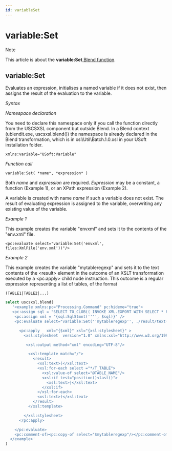```yaml
---
id: variableSet
---
```


# variable:Set



> [!NOTE]
> This article is about the **variable:Set**[ Blend function](/docs/Repositories/Blend_functions).

## **variable:Set**

Evaluates an expression, initialises a named variable if it does not exist, then assigns the result of the evaluation to the variable.

*Syntax*

*Namespace declaration*

You need to declare this namespace only if you call the function directly from the USCSXSL component but outside Blend. In a Blend context (ublendit.exe, uscsxsl.blend()) the namespace is already declared in the Blend transformation, which is in xsl\\Util\\Batch.1.0.xsl in your USoft installation folder.

```
xmlns:variable="USoft:Variable"
```

*Function call*

```
variable:Set( *name*, *expression* )
```

Both *name* and *expression* are required. *Expression* may be a constant, a function (Example 1), or an XPath expression (Example 2).

A variable is created with name *name* if such a variable does not exist. The result of evaluating expression is assigned to the variable, overwriting any existing value of the variable.

*Example 1*

This example creates the variable "envxml" and sets it to the contents of the "env.xml" file.

```language-xml
<pc:evaluate select="variable:Set('envxml', files:XmlFile('env.xml'))"/>
```

*Example 2*

This example creates the variable "mytableregexp" and sets it to the text contents of the \<result> element in the outcome of an XSLT transformation executed by a \<pc:apply> child node instruction. This outcome is a regular expression representing a list of tables, of the format

```
(TABLE1|TABLE2|...)
```

```sql
select uscsxsl.blend(
   '<example xmlns:pc="Processing.Command" pc:hideme="true">
   <pc:assign sql = "SELECT TO_CLOB(( INVOKE XML.EXPORT WITH SELECT * FROM T_TABLE ))" />
    <pc:assign xml = "{sql:SqlStmnt('''', $sql)}" />
    <pc:evaluate select="variable:Set(''mytableregexp'', ./result/text())">

      <pc:apply   xml="{$xml}" xsl="{xsl:stylesheet}" >
        <xsl:stylesheet  version="1.0" xmlns:xsl="http://www.w3.org/1999/XSL/Transform">

         <xsl:output method="xml" encoding="UTF-8"/>

          <xsl:template match="/">
            <result>
              <xsl:text>(</xsl:text>
              <xsl:for-each select ="*/T_TABLE">
                <xsl:value-of select="@TABLE_NAME"/>
                <xsl:if test="position()<last()">
                  <xsl:text>|</xsl:text>
                </xsl:if>
              </xsl:for-each>
              <xsl:text>)</xsl:text>
            </result>
          </xsl:template>

        </xsl:stylesheet>
      </pc:apply>

    </pc:evaluate>
    <pc:comment-of><pc:copy-of select="$mytableregexp"/></pc:comment-of>  
  </example>'
)
```

 
